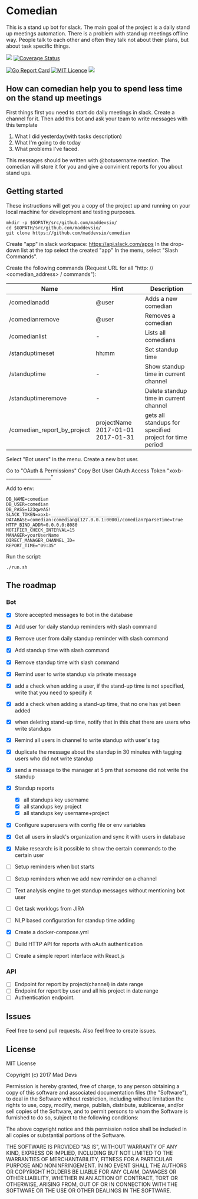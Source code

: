 # Comedian

This is a stand up bot for slack. 
The main goal of the project is a daily stand up meetings automation. There is a problem with stand up meetings offline way. People talk to each other and often they talk not about their plans, but about task specific things.

![](https://travis-ci.org/maddevsio/comedian.svg?branch=master)
[![Coverage Status](https://coveralls.io/repos/github/maddevsio/comedian/badge.svg)](https://coveralls.io/github/maddevsio/comedian)

[![Go Report Card](https://goreportcard.com/badge/github.com/maddevsio/comedian)](https://goreportcard.com/report/github.com/maddevsio/comedian)
[![MIT Licence](https://badges.frapsoft.com/os/mit/mit.svg?v=103)](https://opensource.org/licenses/mit-license.php)
[![](https://godoc.org/github.com/maddevsio/comedian?status.svg)](https://godoc.org/github.com/maddevsio/comedian)

## How can comedian help you to spend less time on the stand up meetings

First things first you need to start do daily meetings in slack. Create a channel for it. Then add this bot and ask your team to write messages with this template

1. What I did yesterday(with tasks description)
2. What I'm going to do today
3. What problems I've faced.

This messages should be written with @botusername mention. The comedian will store it for you and give a convinient reports for you about stand ups.

## Getting started

These instructions will get you a copy of the project up and running on your local machine for development and testing purposes. 
```
mkdir -p $GOPATH/src/github.com/maddevsio/
cd $GOPATH/src/github.com/maddevsio/
git clone https://github.com/maddevsio/comedian
```

Create "app" in slack workspace: https://api.slack.com/apps
In the drop-down list at the top select the created "app"
In the menu, select "Slash Commands".

Create the following commands (Request URL for all "http: // <comedian_address> / commands"):

| Name | Hint | Description |
| --- | --- | --- |
| /comedianadd | @user | Adds a new comedian |
| /comedianremove | @user | Removes a comedian |
| /comedianlist | - | Lists all comedians |
| /standuptimeset | hh:mm | Set standup time |
| /standuptime | - | Show standup time in current channel |
| /standuptimeremove | - | Delete standup time in current channel |
| /comedian_report_by_project | projectName 2017-01-01 2017-01-31 | gets all standups for specified project for time period |

Select "Bot users" in the menu.
Create a new bot user.

Go to "OAuth & Permissions"
Copy Bot User OAuth Access Token
"xoxb-___________________"

Add to env:

```
DB_NAME=comedian
DB_USER=comedian
DB_PASS=123qweAS!
SLACK_TOKEN=xoxb-__________________________
DATABASE=comedian:comedian@(127.0.0.1:0000)/comedian?parseTime=true
HTTP_BIND_ADDR=0.0.0.0:8080
NOTIFIER_CHECK_INTERVAL=15
MANAGER=yourUserName
DIRECT_MANAGER_CHANNEL_ID=
REPORT_TIME="09:35"
```

Run the script:
```
./run.sh
```


## The roadmap

### Bot
- [x] Store accepted messages to bot in the database
- [x] Add user for daily standup reminders with slash command
- [x] Remove user from daily standup reminder with slash command
- [x] Add standup time with slash command
- [x] Remove standup time with slash command
- [x] Remind user to write standup via private message 
- [x] add a check when adding a user, if the stand-up time is not specified, write that you need to specify it 
- [x] add a check when adding a stand-up time, that no one has yet been added 
- [x] when deleting stand-up time, notify that in this chat there are users who write standups 
- [x] Remind all users in channel to write standup with user's tag
- [x] duplicate the message about the standup in 30 minutes with tagging users who did not write standup
- [x] send a message to the manager at 5 pm that someone did not write the standup 
- [x] Standup reports
	- [x] all standups key username
	- [x] all standups key project
	- [x] all standups key username+project
- [x] Configure superusers with config file or env variables
- [x] Get all users in slack's organization and sync it with users in database
- [x] Make research: is it possible to show the certain commands to the certain user
- [ ] Setup reminders when bot starts
- [ ] Setup reminders when we add new reminder on a channel
- [ ] Text analysis engine to get standup messages without mentioning bot user
- [ ] Get task worklogs from JIRA
- [ ] NLP based configuration for standup time adding
- [x] Create a docker-compose.yml
- [ ] Build HTTP API for reports with oAuth authentication
- [ ] Create a simple report interface with React.js


### API

- [ ] Endpoint for report by project(channel) in date range
- [ ] Endpoint for report by user and all his project in date range
- [ ] Authentication endpoint.

## Issues

Feel free to send pull requests. Also feel free to create issues.

## License

MIT License

Copyright (c) 2017 Mad Devs

Permission is hereby granted, free of charge, to any person obtaining a copy of this software and associated documentation files (the "Software"), to deal in the Software without restriction, including without limitation the rights to use, copy, modify, merge, publish, distribute, sublicense, and/or sell copies of the Software, and to permit persons to whom the Software is furnished to do so, subject to the following conditions:

The above copyright notice and this permission notice shall be included in all copies or substantial portions of the Software.

THE SOFTWARE IS PROVIDED "AS IS", WITHOUT WARRANTY OF ANY KIND, EXPRESS OR IMPLIED, INCLUDING BUT NOT LIMITED TO THE WARRANTIES OF MERCHANTABILITY, FITNESS FOR A PARTICULAR PURPOSE AND NONINFRINGEMENT. IN NO EVENT SHALL THE AUTHORS OR COPYRIGHT HOLDERS BE LIABLE FOR ANY CLAIM, DAMAGES OR OTHER LIABILITY, WHETHER IN AN ACTION OF CONTRACT, TORT OR OTHERWISE, ARISING FROM, OUT OF OR IN CONNECTION WITH THE SOFTWARE OR THE USE OR OTHER DEALINGS IN THE SOFTWARE.
